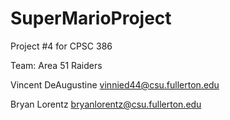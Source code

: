 # SuperMarioProject
Project #4 for CPSC 386

Team: Area 51 Raiders

Vincent DeAugustine 
vinnied44@csu.fullerton.edu

Bryan Lorentz
bryanlorentz@csu.fullerton.edu
